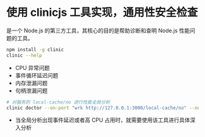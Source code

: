 # 使用 clinicjs 工具实现，通用性安全检查

是一个 Node.js 的第三方工具，其核心的目的是帮助诊断和查明 Node.js 性能问题的工具。

```sh
npm install -g clinic
clinic --help
```

- CPU 异常问题
- 事件循环延迟问题
- 内存泄漏问题
- 句柄泄漏问题

```sh
# 对服务的 local-cache/no 进行性能全局分析
clinic doctor --on-port "wrk http://127.0.0.1:3000/local-cache/no" --node app.js
```

- 当全局分析出现事件延迟或者高 CPU 占用时，就需要使用该工具进行具体深入分析
